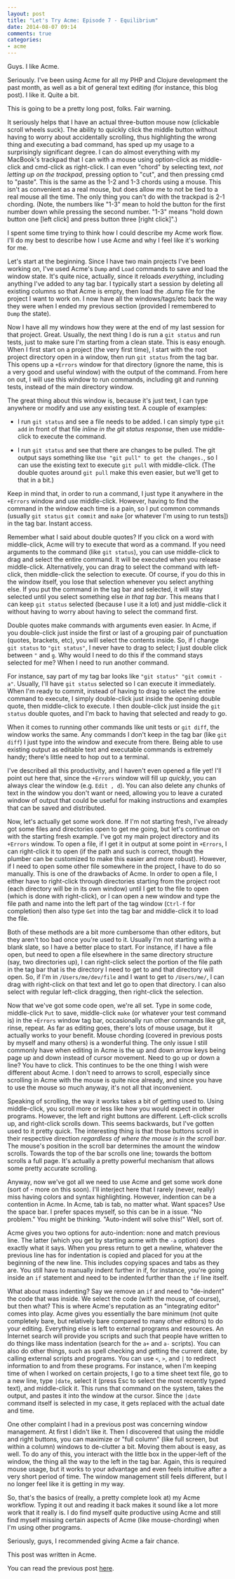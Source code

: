 ```yaml
---
layout: post
title: "Let's Try Acme: Episode 7 - Equilibrium"
date: 2014-08-07 09:14
comments: true
categories:
- acme
---
```

Guys. I like Acme.
<!--more-->
Seriously. I've been using Acme for all my PHP and Clojure development the past month, as well as a bit of general text editing (for instance, this blog post). I like it. Quite a bit.

This is going to be a pretty long post, folks. Fair warning.

It seriously helps that I have an actual three-button mouse now (clickable scroll wheels suck). The ability to quickly click the middle button without having to worry about accidentally scrolling, thus highlighting the wrong thing and executing a bad command, has sped up my usage to a surprisingly significant degree. I can do almost everything with my MacBook's trackpad that I can with a mouse using option-click as middle-click and cmd-click as right-click. I can even "chord" by selecting text, *not letting up on the trackpad*, pressing option to "cut", and then pressing cmd to "paste". This is the same as the 1-2 and 1-3 chords using a mouse. This isn't as convenient as a real mouse, but does allow me to not be tied to a real mouse all the time. The only thing you can't do with the trackpad is 2-1 chording. (Note, the numbers like "1-3" mean to hold the button for the first number down while pressing the second number. "1-3" means "hold down button one [left click] and press button three [right click]".)

I spent some time trying to think how I could describe my Acme work flow. I'll do my best to describe how I use Acme and why I feel like it's working for me.

Let's start at the beginning. Since I have two main projects I've been working on, I've used Acme's `Dump` and `Load` commands to save and load the window state. It's quite nice, actually, since it reloads *everything*, including anything I've added to any tag bar. I typically start a session by deleting all existing columns so that Acme is empty, then load the .dump file for the project I want to work on. I now have all the windows/tags/etc back the way they were when I ended my previous section (provided I remembered to `Dump` the state).

Now I have all my windows how they were at the end of my last session for that project. Great. Usually, the next thing I do is run a `git status` and run tests, just to make sure I'm starting from a clean state. This is easy enough. When I first start on a project (the very first time), I start with the root project directory open in a window, then run `git status` from the tag bar. This opens up a `+Errors` window for that directory (ignore the name, this is a very good and useful window) with the output of the command. From here on out, I will use this window to run commands, including git and running tests, instead of the main directory window.

The great thing about this window is, because it's just text, I can type anywhere or modify and use any existing text. A couple of examples:

- I run `git status` and see a file needs to be added. I can simply type `git add` in front of that file *inline in the git status response*, then use middle-click to execute the command.

- I run `git status` and see that there are changes to be pulled. The git output says something like `Use "git pull" to get the changes.`, so I can use the existing text to execute `git pull` with middle-click. (The double quotes around `git pull` make this even easier, but we'll get to that in a bit.)

Keep in mind that, in order to run a command, I just type it anywhere in the `+Errors` window and use middle-click. However, having to find the command in the window each time is a pain, so I put common commands (usually `git status` `git commit` and `make` [or whatever I'm using to run tests]) in the tag bar. Instant access.

Remember what I said about double quotes? If you click on a word with middle-click, Acme will try to execute that word as a command. If you need arguments to the command (like `git status`), you can use middle-click to drag and select the entire command. It will be executed when you release middle-click. Alternatively, you can drag to select the command with left-click, then middle-click the selection to execute. Of course, if you do this in the window itself, you lose that selection whenever you select anything else. If you put the command in the tag bar and selected, it will stay selected until you select something else *in that tag bar*. This means that I can keep `git status` selected (because I use it a lot) and just middle-click it without having to worry about having to select the command first.

Double quotes make commands with arguments even easier. In Acme, if you double-click just inside the first or last of a grouping pair of punctuation (quotes, brackets, etc), you will select the contents inside. So, if I change `git status` to `"git status"`, I never have to drag to select; I just double click between `"` and `g`. Why would I need to do this if the command stays selected for me? When I need to run another command.

For instance, say part of my tag bar looks like `"git status" "git commit -a"`. Usually, I'll have `git status` selected so I can execute it immediately. When I'm ready to commit, instead of having to drag to select the entire command to execute, I simply double-click just inside the opening double quote, then middle-click to execute. I then double-click just inside the `git status` double quotes, and I'm back to having that selected and ready to go.

When it comes to running other commands like unit tests or `git diff`, the window works the same. Any commands I don't keep in the tag bar (like `git diff`) I just type into the window and execute from there. Being able to use existing output as editable text and executable commands is extremely handy; there's little need to hop out to a terminal.

I've described all this productivity, and I haven't even opened a file yet! I'll point out here that, since the `+Errors` window will fill up *quickly*, you can always clear the window (e.g. `Edit , d`). You can also delete any chunks of text in the window you don't want or need, allowing you to leave a curated window of output that could be useful for making instructions and examples that can be saved and distributed.

Now, let's actually get some work done. If I'm not starting fresh, I've already got some files and directories open to get me going, but let's continue on with the starting fresh example. I've got my main project directory and its `+Errors` window. To open a file, if I get it in output at some point in `+Errors`, I can right-click it to open (if the path and such is correct, though the plumber can be customized to make this easier and more robust). However, if I need to open some other file somewhere in the project, I have to do so manually. This is one of the drawbacks of Acme. In order to open a file, I either have to right-click through directories starting from the project root (each directory will be in its own window) until I get to the file to open (which is done with right-click), or I can open a new window and type the file path and name into the left part of the tag window (`Ctrl-f` for completion) then also type `Get` into the tag bar and middle-click it to load the file.

Both of these methods are a bit more cumbersome than other editors, but they aren't too bad once you're used to it. Usually I'm not starting with a blank slate, so I have a better place to start. For instance, if I have a file open, but need to open a file elsewhere in the same directory structure (say, two directories up), I can right-click select the portion of the file path in the tag bar that is the directory I need to get to and that directory will open. So, if I'm in `/Users/me/dev/file` and I want to get to `/Users/me/`, I can drag with right-click on that text and let go to open that directory. I can also select with regular left-click dragging, then right-click the selection.

Now that we've got some code open, we're all set. Type in some code, middle-click `Put` to save, middle-click `make` (or whatever your test command is) in the `+Errors` window tag bar, occasionally run other commands like git, rinse, repeat. As far as editing goes, there's lots of mouse usage, but it actually works to your benefit. Mouse chording (covered in previous posts by myself and many others) is a wonderful thing. The only issue I still commonly have when editing in Acme is the up and down arrow keys being page up and down instead of cursor movement. Need to go up or down a line? You have to click. This continues to be the one thing I wish were different about Acme. I don't need to arrows to scroll, especially since scrolling in Acme with the mouse is quite nice already, and since you have to use the mouse so much anyway, it's not all that inconvenient.

Speaking of scrolling, the way it works takes a bit of getting used to. Using middle-click, you scroll more or less like how you would expect in other programs. However, the left and right buttons are different. Left-click scrolls up, and right-click scrolls down. This seems backwards, but I've gotten used to it pretty quick. The interesting thing is that those buttons scroll in their respective direction *regardless of where the mouse is in the scroll bar*. The mouse's position in the scroll bar determines the amount the window scrolls. Towards the top of the bar scrolls one line; towards the bottom scrolls a full page. It's actually a pretty powerful mechanism that allows some pretty accurate scrolling.

Anyway, now we've got all we need to use Acme and get some work done (sort of - more on this soon). I'll interject here that I rarely (never, really) miss having colors and syntax highlighting. However, indention can be a contention in Acme. In Acme, tab is tab, no matter what. Want spaces? Use the space bar. I prefer spaces myself, so this can be in a issue. "No problem." You might be thinking. "Auto-indent will solve this!" Well, sort of.

Acme gives you two options for auto-indention: none and match previous line. The latter (which you get by starting acme with the `-a` option) does exactly what it says. When you press return to get a newline, whatever the previous line has for indentation is copied and placed for you at the beginning of the new line. This includes copying spaces and tabs as they are. You still have to manually indent further in if, for instance, you're going inside an `if` statement and need to be indented further than the `if` line itself.

What about mass indenting? Say we remove an `if` and need to "de-indent" the code that was inside. We select the code (with the mouse, of course), but then what? This is where Acme's reputation as an "integrat*ing* editor" comes into play. Acme gives you essentially the bare minimum (not quite completely bare, but relatively bare compared to many other editors) to do your editing. Everything else is left to external programs and resources. An Internet search will provide you scripts and such that people have written to do things like mass indentation (search for the `a+` and `a-` scripts). You can also do other things, such as spell checking and getting the current date, by calling external scripts and programs. You can use `<`, `>`, and `|` to redirect information to and from these programs. For instance, when I'm keeping time of when I worked on certain projects, I go to a time sheet text file, go to a new line, type `|date`, select it (press Esc to select the most recently typed text), and middle-click it. This runs that command on the system, takes the output, and pastes it into the window at the cursor. Since the `|date` command itself is selected in my case, it gets replaced with the actual date and time.

One other complaint I had in a previous post was concerning window management. At first I didn't like it. Then I discovered that using the middle and right buttons, you can maximize or "full column" (like full screen, but within a column) windows to de-clutter a bit. Moving them about is easy, as well. To do any of this, you interact with the little box in the upper-left of the window, the thing all the way to the left in the tag bar. Again, this is required mouse usage, but it works to your advantage and even feels intuitive after a very short period of time. The window management still feels different, but I no longer feel like it is getting in my way.

So, that's the basics of (really, a pretty complete look at) my Acme workflow. Typing it out and reading it back makes it sound like a lot more work that it really is. I do find myself quite productive using Acme and still find myself missing certain aspects of Acme (like mouse-chording) when I'm using other programs.

Seriously, guys, I recommended giving Acme a fair chance.

This post was written in Acme.

You can read the previous post [here](/blog/2014/07/07/lets-try-acme-episode-6-trouble-in-paradise/).